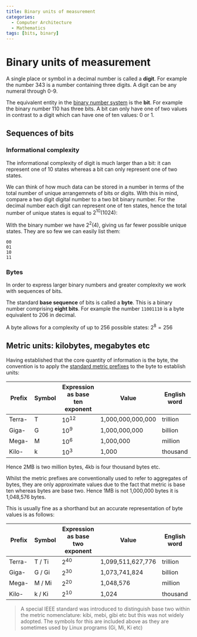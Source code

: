 ```yaml
---
title: Binary units of measurement
categories:
  - Computer Architecture
  - Mathematics
tags: [bits, binary]
---
```


# Binary units of measurement

A single place or symbol in a decimal number is called a **digit**. For example the number 343 is a number containing three digits. A digit can be any numeral through 0-9.

The equivalent entity in the [binary number system](/Electronics_and_Hardware/Binary/Binary_number_system.md) is the **bit**. For example the binary number 110 has three bits. A bit can only have one of two values in contrast to a digit which can have one of ten values: 0 or 1.

## Sequences of bits

### Informational complexity

The informational complexity of digit is much larger than a bit: it can represent one of 10 states whereas a bit can only represent one of two states.

We can think of how much data can be stored in a number in terms of the total number of unique arrangemnets of bits or digits. With this in mind, compare a two digit digital number to a two bit binary number. For the decimal number each digit can represent one of ten states, hence the total number of unique states is equal to $2^{10} (1024)$:

With the binary number we have $2^{2} (4)$, giving us far fewer possible unique states. They are so few we can easily list them:

```
00
01
10
11
```

### Bytes

In order to express larger binary numbers and greater complexity we work with sequences of bits.

The standard **base sequence** of bits is called a **byte**. This is a binary number comprising **eight bits**. For example the number `11001110` is a byte equivalent to 206 in decimal.

A byte allows for a complexity of up to 256 possible states: $2^{8} = 256$

## Metric units: kilobytes, megabytes etc

Having established that the core quantity of information is the byte, the convention is to apply the [standard metric prefixes](/Electronics_and_Hardware/Prefixes_for_units_of_electrical_measurement.md) to the byte to establish units:

| Prefix | Symbol | Expression as base ten exponent | Value             | English word |
| ------ | ------ | ------------------------------- | ----------------- | ------------ |
| Terra- | T      | $10^{12}$                       | 1,000,000,000,000 | trillion     |
| Giga-  | G      | $10^9$                          | 1,000,000,000     | billion      |
| Mega-  | M      | $10^6$                          | 1,000,000         | million      |
| Kilo-  | k      | $10^3$                          | 1,000             | thousand     |

Hence 2MB is two million bytes, 4kb is four thousand bytes etc.

Whilst the metric prefixes are conventionally used to refer to aggregates of bytes, they are only approximate values due to the fact that metric is base ten whereas bytes are base two. Hence 1MB is not 1,000,000 bytes it is 1,048,576 bytes.

This is usually fine as a shorthand but an accurate representation of byte values is as follows:

| Prefix | Symbol | Expression as base two exponent | Value             | English word |
| ------ | ------ | ------------------------------- | ----------------- | ------------ |
| Terra- | T / Ti | $2^{40}$                        | 1,099,511,627,776 | trillion     |
| Giga-  | G / Gi | $2^{30}$                        | 1,073,741,824     | billion      |
| Mega-  | M / Mi | $2^{20}$                        | 1,048,576         | million      |
| Kilo-  | k / Ki | $2^{10}$                        | 1,024             | thousand     |

> A special IEEE standard was introduced to distinguish base two within the metric nomenclature: kibi, mebi, gibi etc but this was not widely adopted. The symbols for this are included above as they are sometimes used by Linux programs (Gi, Mi, Ki etc)
